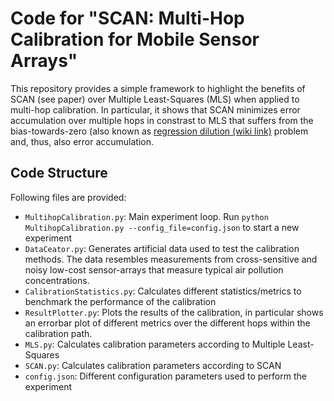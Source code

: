 # Code for "SCAN: Multi-Hop Calibration for Mobile Sensor Arrays"

This repository provides a simple framework to highlight the benefits of SCAN (see paper) over Multiple Least-Squares (MLS) when applied to multi-hop calibration.
In particular, it shows that SCAN minimizes error accumulation over multiple hops in constrast to MLS that suffers from the bias-towards-zero (also known as [regression dilution (wiki link)](https://en.wikipedia.org/wiki/Regression_dilution) problem and, thus, also error accumulation.

## Code Structure

Following files are provided:
* `MultihopCalibration.py`: Main experiment loop. Run `python MultihopCalibration.py --config_file=config.json` to start a new experiment
* `DataCeator.py`: Generates artificial data used to test the calibration methods. The data resembles measurements from cross-sensitive and noisy low-cost sensor-arrays that measure typical air pollution concentrations.
* `CalibrationStatistics.py`: Calculates different statistics/metrics to benchmark the performance of the calibration
* `ResultPlotter.py`: Plots the results of the calibration, in particular shows an errorbar plot of different metrics over the different hops within the calibration path.
* `MLS.py`: Calculates calibration parameters according to Multiple Least-Squares
* `SCAN.py`: Calculates calibration parameters according to SCAN
* `config.json`: Different configuration parameters used to perform the experiment

